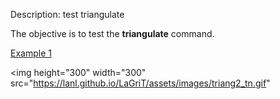 Description: test triangulate

The objective is to test the **triangulate** command.

[Example 1](description_tri.md)
   

<img height="300" width="300" src="https://lanl.github.io/LaGriT/assets/images/triang2_tn.gif" 
